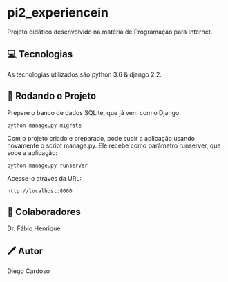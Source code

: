 # pi2_experiencein
Projeto didático desenvolvido na matéria de Programação para Internet.
## 💻 Tecnologias
As tecnologias utilizados são python 3.6 & django 2.2.
## 🚀 Rodando o Projeto
Prepare o banco de dados SQLite, que já vem com o Django:
```
python manage.py migrate
```
Com o projeto criado e preparado, pode subir a aplicação usando novamente o script manage.py. Ele recebe como parâmetro runserver, que sobe a aplicação:
```
python manage.py runserver
```
Acesse-o através da URL:
```
http://localhost:8000
```
## 🤝 Colaboradores
Dr. Fábio Henrique
## 🖊️ Autor
Diego Cardoso